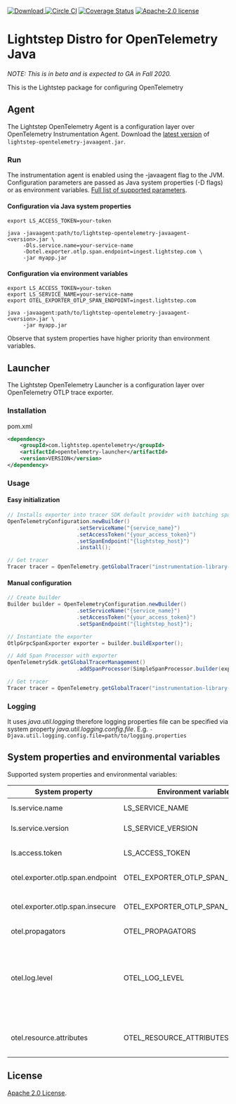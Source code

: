 [![Download](https://api.bintray.com/packages/lightstep/maven/otel-launcher-java/images/download.svg) ](https://bintray.com/lightstep/maven/otel-launcher-java) [![Circle CI](https://circleci.com/gh/lightstep/otel-launcher-java.svg?style=shield)](https://circleci.com/gh/lightstep/otel-launcher-java) [![Coverage Status](https://coveralls.io/repos/github/lightstep/otel-launcher-java/badge.svg)](https://coveralls.io/github/lightstep/otel-launcher-java) [![Apache-2.0 license](https://img.shields.io/badge/license-Apache%202.0-blue.svg)](https://opensource.org/licenses/Apache-2.0)

# Lightstep Distro for OpenTelemetry Java

_NOTE: This is in beta and is expected to GA in Fall 2020._

This is the Lightstep package for configuring OpenTelemetry

## Agent
The Lightstep OpenTelemetry Agent is a configuration layer over OpenTelemetry Instrumentation Agent.
Download the [latest version](https://github.com/lightstep/otel-launcher-java/releases/latest/)
of `lightstep-opentelemetry-javaagent.jar`.

### Run

The instrumentation agent is enabled using the -javaagent flag to the JVM.
Configuration parameters are passed as Java system properties (-D flags) or 
as environment variables. [Full list of supported parameters](#system-properties-and-environmental-variables).

#### Configuration via Java system properties

```shell script
export LS_ACCESS_TOKEN=your-token

java -javaagent:path/to/lightstep-opentelemetry-javaagent-<version>.jar \
     -Dls.service.name=your-service-name
     -Dotel.exporter.otlp.span.endpoint=ingest.lightstep.com \
     -jar myapp.jar
```

#### Configuration via environment variables

```shell script
export LS_ACCESS_TOKEN=your-token
export LS_SERVICE_NAME=your-service-name
export OTEL_EXPORTER_OTLP_SPAN_ENDPOINT=ingest.lightstep.com

java -javaagent:path/to/lightstep-opentelemetry-javaagent-<version>.jar \
     -jar myapp.jar
```

Observe that system properties have higher priority than environment variables.

## Launcher

The Lightstep OpenTelemetry Launcher is a configuration layer over OpenTelemetry OTLP trace exporter.

### Installation

pom.xml

```xml
<dependency>
    <groupId>com.lightstep.opentelemetry</groupId>
    <artifactId>opentelemetry-launcher</artifactId>
    <version>VERSION</version>
</dependency>
```

### Usage

#### Easy initialization

```java
// Installs exporter into tracer SDK default provider with batching span processor.
OpenTelemetryConfiguration.newBuilder()
                      .setServiceName("{service_name}")
                      .setAccessToken("{your_access_token}")
                      .setSpanEndpoint("{lightstep_host}")
                      .install();

// Get tracer
Tracer tracer = OpenTelemetry.getGlobalTracer("instrumentation-library-name", "1.0.0");
```

#### Manual configuration

```java
// Create builder
Builder builder = OpenTelemetryConfiguration.newBuilder()
                      .setServiceName("{service_name}")
                      .setAccessToken("{your_access_token}")
                      .setSpanEndpoint("{lightstep_host}");

// Instantiate the exporter
OtlpGrpcSpanExporter exporter = builder.buildExporter();

// Add Span Processor with exporter
OpenTelemetrySdk.getGlobalTracerManagement()
                      .addSpanProcessor(SimpleSpanProcessor.builder(exporter).build());

// Get tracer
Tracer tracer = OpenTelemetry.getGlobalTracer("instrumentation-library-name", "1.0.0");
```

### Logging

It uses _java.util.logging_ therefore logging properties file can be specified via system property 
_java.util.logging.config.file_. E.g. `-Djava.util.logging.config.file=path/to/logging.properties`

##  System properties and environmental variables
Supported system properties and environmental variables:

| System property                    | Environment variable               | Purpose                                                                           | Default              | 
|------------------------------------|------------------------------------|-----------------------------------------------------------------------------------|----------------------|       
| ls.service.name                    | LS_SERVICE_NAME                    | Service name                                                                      |                      |                        
| ls.service.version                 | LS_SERVICE_VERSION                 | Service version                                                                   |                      |                        
| ls.access.token                    | LS_ACCESS_TOKEN                    | Token for Lightstep access                                                        |                      |                        
| otel.exporter.otlp.span.endpoint   | OTEL_EXPORTER_OTLP_SPAN_ENDPOINT   | Satellite URL                                                                     | ingest.lightstep.com |
| otel.exporter.otlp.span.insecure   | OTEL_EXPORTER_OTLP_SPAN_INSECURE   | Use insecure transport or not                                                     | false                |
| otel.propagators                   | OTEL_PROPAGATORS                   | Propagator                                                                        | b3                   |
| otel.log.level                     | OTEL_LOG_LEVEL                     | Log level for agent, to see more messages set to _debug_, to disable set to _off_ | info                 |
| otel.resource.attributes           | OTEL_RESOURCE_ATTRIBUTES           | Comma separated key-value pairs                                                   |                      |

## License

[Apache 2.0 License](./LICENSE).
